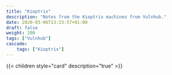 ```yaml
---
title: "Kioptrix"
description: "Notes from the Kioptrix machines from Vulnhub."
date: 2020-03-06T13:23:57+01:00
draft: false
weight: 200
tags: ["Vulnhub"]
cascade:
    tags: ["Kioptrix"]
---
```


{{< children style="card" description="true"  >}}

